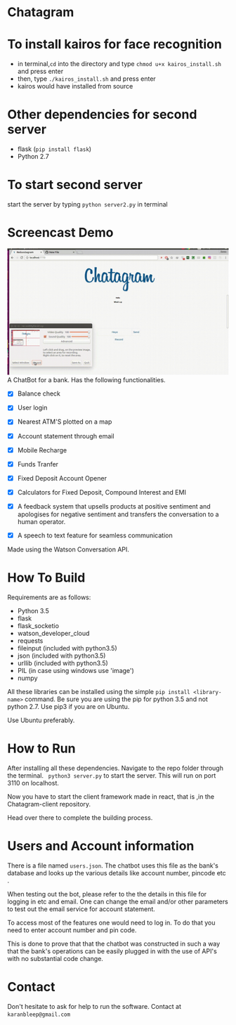# Chatagram

# To install kairos for face recognition
* in terminal,```cd``` into the directory and type ```chmod u+x kairos_install.sh``` and press enter
* then, type ```./kairos_install.sh``` and press enter
* kairos would have installed from source

# Other dependencies for second server
* flask (```pip install flask```)
* Python 2.7


# To start second server
start the server by typing ```python server2.py``` in terminal

# Screencast Demo

![alt text](/Screenshots/new.gif)
A ChatBot for a bank.
Has the following functionalities.
- [x] Balance check
- [x] User login
- [x] Nearest ATM'S plotted on a map
- [x] Account statement through email
- [x] Mobile Recharge
- [x] Funds Tranfer
- [x] Fixed Deposit Account Opener
- [x] Calculators for Fixed Deposit, Compound Interest and EMI
- [x] A feedback system that upsells products at positive sentiment and apologises for negative sentiment and transfers the conversation to a human operator.
- [x] A speech to text feature for seamless communication


Made using the Watson Conversation API.

# How To Build

Requirements are as follows:
* Python 3.5
* flask
* flask_socketio
* watson_developer_cloud
* requests
* fileinput (included with python3.5)
* json (included with python3.5)
* urllib (included with python3.5)
* PIL (in case using windows use 'image')
* numpy

All these libraries can be installed using the simple ```pip install <library-name>``` command.
Be sure you are using the pip for python 3.5 and not python 2.7.
Use pip3 if you are on Ubuntu.

Use Ubuntu preferably.


# How to Run

After installing all these dependencies. Navigate to the repo folder through the terminal.
``` python3 server.py``` to start the server.
This will run on port 3110 on localhost.

Now you have to start the client framework made in react, that is ,in the Chatagram-client repository.

Head over there to complete the building process.


# Users and Account information
There is a file named ```users.json```. The chatbot uses this file as the bank's database and looks up the various details like account number, pincode etc .

When testing out the bot, please refer to the the details in this file for logging in etc and email. One can change the email and/or other parameters to test out the email service for account statement.

To access most of the features one would need to log in. To do that you need to enter account number and pin code.


This is done to prove that that the chatbot was constructed in such a way that the bank's operations can be easily plugged in with the use of API's with no substantial code change.


# Contact
Don't hesitate to ask for help to run the software.
Contact at ```karanbleep@gmail.com```
